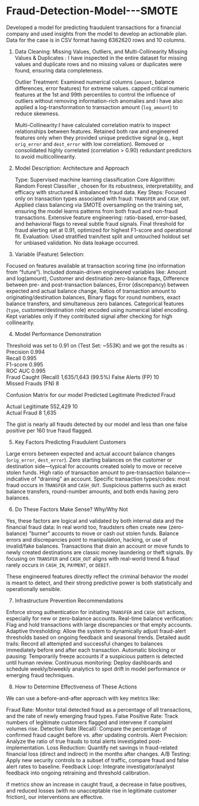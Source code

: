 # Fraud-Detection-Model---SMOTE
Developed a model for predicting fraudulent transactions for a financial company and used insights from the model to develop an actionable plan. Data for the case is in CSV format having 6362620 rows and 10 columns.


1. Data Cleaning: Missing Values, Outliers, and Multi-Collinearity
   Missing Values & Duplicates : I have inspected in the entire dataset for missing values and duplicate rows and 
   no missing values or duplicates were found, ensuring data completeness.

   Outlier Treatment: Examined numerical columns (`amount`, balance differences, error features) for extreme values.
   capped critical numeric features at the 1st and 99th percentiles to control the influence of outliers without 
   removing information-rich anomalies and i have also applied a log-transformation to transaction amount (`log_amount`) 
   to reduce skewness.

   Multi-Collinearity:I have calculated correlation matrix to inspect relationships between features. Retained both raw 
   and engineered features only when they provided unique predictive signal (e.g., kept `orig_error` and `dest_error` with low correlation).
   Removed or consolidated highly correlated (correlation > 0.90) redundant predictors to avoid multicollinearity.

2. Model Description: Architecture and Approach

   Type: Supervised machine learning classification
   Core Algorithm: Random Forest Classifier , chosen for its robustness, interpretability, and efficacy with structured & imbalanced fraud data.
   Key Steps:
    Focused only on transaction types associated with fraud: `TRANSFER` and `CASH_OUT`.
    Applied class balancing via SMOTE oversampling on the training set, ensuring the model learns patterns from both fraud and non-fraud transactions.
    Extensive feature engineering: ratio-based, error-based, and behavioral flags to reveal subtle fraud signals.
    Final threshold for fraud alerting set at 0.91, optimized for highest F1-score and operational fit.
    Evaluation: Used stratified train/test split and untouched holdout set for unbiased validation. No data leakage occurred.

3. Variable (Feature) Selection:

  Focused on features available at transaction scoring time (no information from “future”).
  Included domain-driven engineered variables like:
    Amount and log(amount), Customer and destination zero-balance flags, Difference between pre- and post-transaction balances,
    Error (discrepancy) between expected and actual balance change, Ratios of transaction amount to originating/destination balances,
    Binary flags for round numbers, exact balance transfers, and simultaneous zero balances. Categorical features 
    (`type`, customer/destination role) encoded using numerical label encoding. Kept variables only if they contributed signal after checking for high collinearity.

4. Model Performance Demonstration

 Threshold was set to 0.91 on (Test Set: ~553K) and we got the results as :
 Precision    0.994      
 Recall       0.995      
 F1-score     0.995      
 ROC AUC      0.995     
 Fraud Caught (Recall)       1,635/1,643 (99.5%) 
 False Alerts (FP)  10    
 Missed Frauds (FN)  8    

 Confusion Matrix for our model
                     Predicted Legitimate  Predicted Fraud 

 Actual Legitimate      552,429                10      
 Actual Fraud               8                1,635     

 The gist is nearly all frauds detected by our model and less than one false positive per 160 true fraud flagged.

5. Key Factors Predicting Fraudulent Customers

 Large errors between expected and actual account balance changes (`orig_error`, `dest_error`).
 Zero starting balances on the customer or destination side—typical for accounts created solely to move or receive stolen funds.
 High ratio of transaction amount to pre-transaction balance—indicative of “draining” an account.
 Specific transaction types/codes: most fraud occurs in `TRANSFER` and `CASH_OUT`.
 Suspicious patterns such as exact balance transfers, round-number amounts, and both ends having zero balances.

6. Do These Factors Make Sense? Why/Why Not

 Yes, these factors are logical and validated by both internal data and the financial fraud data:
 In real world too, fraudsters often create new (zero-balance) "burner" accounts to move or cash out stolen funds. Balance errors and 
 discrepancies point to manipulation, hacking, or use of invalid/fake balances. Transactions that drain an account or move funds to 
 newly created destinations are classic money laundering or theft signals. By focusing on `TRANSFER` and `CASH_OUT` aligns with 
 real-world trend & fraud rarely occurs in `CASH_IN`, `PAYMENT`, or `DEBIT`.

 These engineered features directly reflect the criminal behavior the model is meant to detect, and their strong predictive power 
 is both statistically and operationally sensible.

7. Infrastructure Prevention Recommendations

 Enforce strong authentication for initiating `TRANSFER` and `CASH_OUT` actions, especially for new or zero-balance accounts.
 Real-time balance verification: Flag and hold transactions with large discrepancies or that empty accounts.
 Adaptive thresholding: Allow the system to dynamically adjust fraud-alert thresholds based on ongoing feedback and seasonal trends.
 Detailed audit trails: Record all attempted and successful changes to balances immediately before and after each transaction.
 Automatic blocking or pausing: Temporarily freeze accounts if a suspicious pattern is detected until human review.
 Continuous monitoring: Deploy dashboards and schedule weekly/biweekly analytics to spot drift in model performance or emerging fraud techniques.

8. How to Determine Effectiveness of These Actions

 We can use a before-and-after approach with key metrics like:

 Fraud Rate: Monitor total detected fraud as a percentage of all transactions, and the rate of newly emerging fraud types.
 False Positive Rate: Track numbers of legitimate customers flagged and intervene if complaint volumes rise.
 Detection Rate (Recall): Compare the percentage of confirmed fraud caught before vs. after updating controls.
 Alert Precision: Analyze the ratio of true frauds to total alerts investigated post-implementation.
 Loss Reduction: Quantify net savings in fraud-related financial loss (direct and indirect) in the months after changes.
 A/B Testing: Apply new security controls to a subset of traffic, compare fraud and false alert rates to baseline.
 Feedback Loop: Integrate investigator/analyst feedback into ongoing retraining and threshold calibration.

If metrics show an increase in caught fraud, a decrease in false positives, and reduced losses (with no unacceptable rise in legitimate customer friction), 
our interventions are effective.
